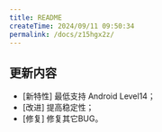 ```yaml
---
title: README
createTime: 2024/09/11 09:50:34
permalink: /docs/z15hgx2z/
---
```

## 更新内容

* [新特性] 最低支持 Android Level14；
* [改进] 提高稳定性；
* [修复] 修复其它BUG。